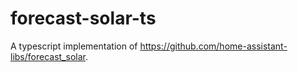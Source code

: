 # forecast-solar-ts
A typescript implementation of https://github.com/home-assistant-libs/forecast_solar.
